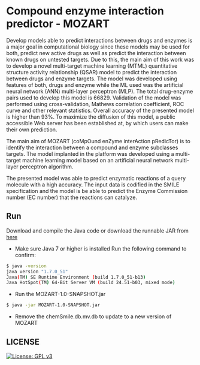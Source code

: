 # Compound enzyme interaction predictor - MOZART 

Develop models able to predict interactions between drugs and enzymes is a major goal in computational biology since these models may be used for both, predict new active drugs as well as predict the interaction between known drugs on untested targets. Due to this, the main aim of this work was to develop a novel multi-target machine learning (MTML) quantitative structure activity relationship (QSAR) model to predict the interaction between drugs and enzyme targets. The model was developed using features of both, drugs and enzyme while the ML used was the artificial neural network (ANN) multi-layer perceptron (MLP). The total drug-enzyme pairs used to develop this model is 66829. Validation of the model was performed using cross-validation, Mathews correlation coefficient, ROC curve and other relevant statistics. Overall accuracy of the presented model is higher than 93%. To maximize the diffusion of this model, a public accessible Web server has been established at, by which users can make their own prediction. 

The main aim of MOZART (coMpOund enZyme interAction pRedicTor) is to identify the interaction between a compound and enzyme subclasses targets. The model implanted in the platform was developed using a multi-target machine learning model based on an artificial neural network multi-layer perceptron algorithm.

The presented model was able to predict enzymatic reactions of a query molecule with a high accuracy. The input data is codified in the SMILE specification and the model is be able to predict the Enzyme Commission number (EC number) that the reactions can catalyze.

## Run
Download and compile the Java code or download the runnable JAR from [here](https://osf.io/jgyfq/?view_only=87b6de3a15f34250b4595c8832c490b7)

- Make sure Java 7 or higher is installed
Run the following command to confirm:

```bash
$ java -version
java version "1.7.0_51"
Java(TM) SE Runtime Environment (build 1.7.0_51-b13)
Java HotSpot(TM) 64-Bit Server VM (build 24.51-b03, mixed mode)
```
-  Run the MOZART-1.0-SNAPSHOT.jar

```bash
$ java -jar MOZART-1.0-SNAPSHOT.jar
```
- Remove the chemSmile.db.mv.db to update to a new version of MOZART

## LICENSE
[![License: GPL v3](https://img.shields.io/badge/License-GPLv3-blue.svg)](https://www.gnu.org/licenses/gpl-3.0)

